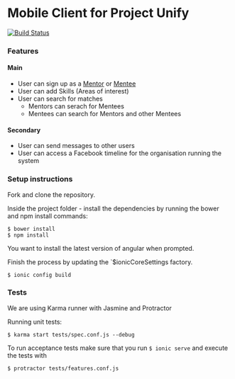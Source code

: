 # Mobile Client for Project Unify
[![Build Status](https://semaphoreci.com/api/v1/agileventures/project_unify_mobile/branches/develop/badge.svg)](https://semaphoreci.com/agileventures/project_unify_mobile)

### Features
#### Main
* User can sign up as a [Mentor](https://en.wiktionary.org/wiki/mentor#English) or [Mentee](https://en.wiktionary.org/wiki/mentee) 
* User can add Skills (Areas of interest) 
* User can search for matches
  * Mentors can serach for Mentees
  * Mentees can search for Mentors and other Mentees

#### Secondary
* User can send messages to other users
* User can access a Facebook timeline for the organisation running the system

### Setup instructions
Fork and clone the repository.

Inside the project folder - install the dependencies by running the bower and npm install commands:

```shell
$ bower install
$ npm install
```

You want to install the latest version of angular when prompted.

Finish the process by updating the `$ionicCoreSettings factory.

```shell
$ ionic config build
```

### Tests

We are using Karma runner with Jasmine and Protractor 


Running unit tests:
```
$ karma start tests/spec.conf.js --debug
```

To run acceptance tests make sure that you run `$ ionic serve` and execute the tests with 
```
$ protractor tests/features.conf.js
```